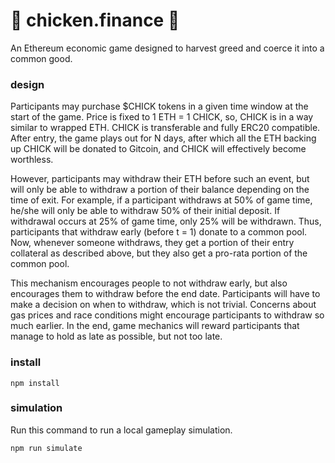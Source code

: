 # :chicken: chicken.finance :chicken:
An Ethereum economic game designed to harvest greed and coerce it into a common good.

### design
Participants may purchase $CHICK tokens in a given time window at the start of the game. Price is fixed to 1 ETH = 1 CHICK, so, CHICK is in a way similar to wrapped ETH. CHICK is transferable and fully ERC20 compatible. After entry, the game plays out for N days, after which all the ETH backing up CHICK will be donated to Gitcoin, and CHICK will effectively become worthless.

However, participants may withdraw their ETH before such an event, but will only be able to withdraw a portion of their balance depending on the time of exit. For example, if a participant withdraws at 50% of game time, he/she will only be able to withdraw 50% of their initial deposit. If withdrawal occurs at 25% of game time, only 25% will be withdrawn. Thus, participants that withdraw early (before t = 1) donate to a common pool. Now, whenever someone withdraws, they get a portion of their entry collateral as described above, but they also get a pro-rata portion of the common pool.

This mechanism encourages people to not withdraw early, but also encourages them to withdraw before the end date. Participants will have to make a decision on when to withdraw, which is not trivial. Concerns about gas prices and race conditions might encourage participants to withdraw so much earlier. In the end, game mechanics will reward participants that manage to hold as late as possible, but not too late.

### install
```
npm install
```

### simulation
Run this command to run a local gameplay simulation.

```
npm run simulate
```
